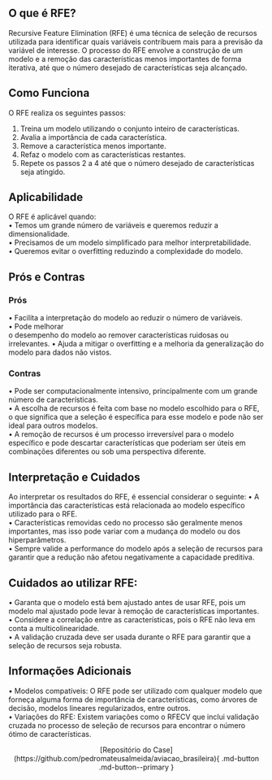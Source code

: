 
## O que é RFE?
Recursive Feature Elimination (RFE) é uma técnica de seleção de recursos utilizada para identificar quais variáveis contribuem mais para a previsão da variável de interesse. O processo do RFE envolve a construção de um modelo e a remoção das características menos importantes de forma iterativa, até que o número desejado de características seja alcançado.
## Como Funciona
O RFE realiza os seguintes passos:<br />
1.	Treina um modelo utilizando o conjunto inteiro de características.<br />
2.	Avalia a importância de cada característica.<br />
3.	Remove a característica menos importante.<br />
4.	Refaz o modelo com as características restantes.<br />
5.	Repete os passos 2 a 4 até que o número desejado de características seja atingido.<br />
## Aplicabilidade
O RFE é aplicável quando:<br />
•	Temos um grande número de variáveis e queremos reduzir a dimensionalidade.<br />
•	Precisamos de um modelo simplificado para melhor interpretabilidade.<br />
•	Queremos evitar o overfitting reduzindo a complexidade do modelo.<br />
## Prós e Contras
### Prós
•	Facilita a interpretação do modelo ao reduzir o número de variáveis.<br />
•	Pode melhorar<br />
o desempenho do modelo ao remover características ruidosas ou irrelevantes.
•	Ajuda a mitigar o overfitting e a melhoria da generalização do modelo para dados não vistos.<br />
### Contras 
•	Pode ser computacionalmente intensivo, principalmente com um grande número de características.<br />
•	A escolha de recursos é feita com base no modelo escolhido para o RFE, o que significa que a seleção é específica para esse modelo e pode não ser ideal para outros modelos.<br />
•	A remoção de recursos é um processo irreversível para o modelo específico e pode descartar características que poderiam ser úteis em combinações diferentes ou sob uma perspectiva diferente.<br />
## Interpretação e Cuidados
Ao interpretar os resultados do RFE, é essencial considerar o seguinte:
•	A importância das características está relacionada ao modelo específico utilizado para o RFE.<br />
•	Características removidas cedo no processo são geralmente menos importantes, mas isso pode variar com a mudança do modelo ou dos hiperparâmetros.<br />
•	Sempre valide a performance do modelo após a seleção de recursos para garantir que a redução não afetou negativamente a capacidade preditiva.<br />
## Cuidados ao utilizar RFE:
•	Garanta que o modelo está bem ajustado antes de usar RFE, pois um modelo mal ajustado pode levar à remoção de características importantes.<br />
•	Considere a correlação entre as características, pois o RFE não leva em conta a multicolinearidade.<br />
•	A validação cruzada deve ser usada durante o RFE para garantir que a seleção de recursos seja robusta.<br />
## Informações Adicionais
•	Modelos compatíveis: O RFE pode ser utilizado com qualquer modelo que forneça alguma forma de importância de características, como árvores de decisão, modelos lineares regularizados, entre outros.<br />
•	Variações do RFE: Existem variações como o RFECV que inclui validação cruzada no processo de seleção de recursos para encontrar o número ótimo de características.<br />

<center>
[Repositório do Case](https://github.com/pedromateusalmeida/aviacao_brasileira){ .md-button .md-button--primary }
<center>
&nbsp;&nbsp;&nbsp;&nbsp;&nbsp;&nbsp;&nbsp;&nbsp;&nbsp;&nbsp;